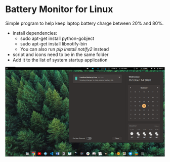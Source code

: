# Battery Monitor for Linux
Simple program to help keep laptop battery charge between 20% and 80%.
* install dependencies:
  - sudo apt-get install python-gobject
  - sudo apt-get install libnotify-bin
  - You can also run _pip install notify2_ instead
* script and icons need to be in the same folder
* Add it to the list of system startup application

![Screenshot](screenshot.png)

